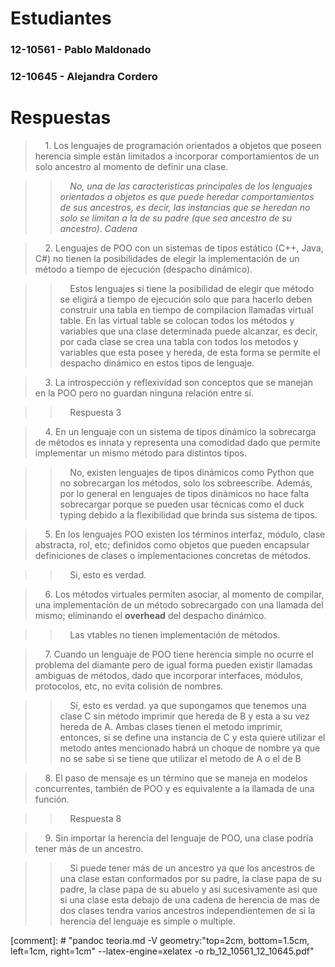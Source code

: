 # Estudiantes
### 12-10561 - Pablo Maldonado
### 12-10645 - Alejandra Cordero 

# Respuestas

>&nbsp;&nbsp;&nbsp;&nbsp;1. Los lenguajes de programación orientados a objetos que poseen herencia simple están limitados a incorporar comportamientos de un solo ancestro al momento de definir una clase.

>>&nbsp;&nbsp;&nbsp;&nbsp;*No, una de las caracteristicas principales de los lenguajes orientados a objetos es que puede heredar comportamientos de sus ancestros, es decir, las instancias que se heredan no solo se limitan a la de su padre  (que sea ancestro de su ancestro). Cadena*


>&nbsp;&nbsp;&nbsp;&nbsp;2. Lenguajes de POO con un sistemas de tipos estático (C++, Java, C\#) no tienen la posibilidades de elegir la implementación de un método a tiempo de ejecución (despacho dinámico).

>>&nbsp;&nbsp;&nbsp;&nbsp;Estos lenguajes si tiene la posibilidad de elegir que método se eligirá a tiempo de ejecución solo que para hacerlo deben construir una tabla en tiempo de compilacion llamadas virtual table. En las virtual table se colocan todos los métodos y variables que una clase determinada puede alcanzar, es decir, por cada clase se crea una tabla con todos los metodos y variables que esta posee y hereda, de esta forma se permite el despacho dinámico en estos tipos de lenguaje.

>&nbsp;&nbsp;&nbsp;&nbsp;3. La introspección y reflexividad son conceptos que se manejan en la POO pero no guardan ninguna relación entre sí.

>>&nbsp;&nbsp;&nbsp;&nbsp;Respuesta 3

>&nbsp;&nbsp;&nbsp;&nbsp;4. En un lenguaje con un sistema de tipos dinámico la sobrecarga de métodos es innata y representa una comodidad dado que permite implementar un mismo método para distintos tipos.

>>&nbsp;&nbsp;&nbsp;&nbsp;No, existen lenguajes de tipos dinámicos como Python que no sobrecargan los métodos, solo los sobreescribe. Además, por lo general en lenguajes de tipos dinámicos no hace falta sobrecargar porque se pueden usar técnicas como el duck typing debido a la flexibilidad que brinda sus sistema de tipos.

>&nbsp;&nbsp;&nbsp;&nbsp;5. En los lenguajes POO existen los términos interfaz, módulo, clase abstracta, rol, etc; definidos como objetos que pueden encapsular definiciones de clases o implementaciones concretas de métodos.

>>&nbsp;&nbsp;&nbsp;&nbsp;Si, esto es verdad.

>&nbsp;&nbsp;&nbsp;&nbsp;6. Los métodos virtuales permiten asociar, al momento de compilar, una implementación de un método sobrecargado con una llamada del mismo; eliminando el **overhead** del despacho dinámico.

>>&nbsp;&nbsp;&nbsp;&nbsp;Las vtables no tienen implementación de métodos.

>&nbsp;&nbsp;&nbsp;&nbsp;7. Cuando un lenguaje de POO tiene herencia simple no ocurre el problema del diamante pero de igual forma pueden existir llamadas ambiguas de métodos, dado que incorporar interfaces, módulos, protocolos, etc, no evita colisión de nombres.

>>&nbsp;&nbsp;&nbsp;&nbsp;Sí, esto es verdad. ya que supongamos que tenemos una clase C sin método imprimir que hereda de B y esta a su vez hereda de A. Ambas clases tienen el metodo imprimir, entonces, si se define una instancia de C y esta quiere utilizar el metodo antes mencionado habrá un choque de nombre ya que no se sabe si se tiene que utilizar el metodo de A o el de B

>&nbsp;&nbsp;&nbsp;&nbsp;8. El paso de mensaje es un término que se maneja en modelos concurrentes, también de POO y es equivalente a la llamada de una función.

>>&nbsp;&nbsp;&nbsp;&nbsp;Respuesta 8

>&nbsp;&nbsp;&nbsp;&nbsp;9. Sin importar la herencia del lenguaje de POO, una clase podría tener más de un ancestro.

>>&nbsp;&nbsp;&nbsp;&nbsp;Si puede tener más de un ancestro ya que los ancestros de una clase estan conformados por su padre, la clase papa de su padre, la clase papa de su abuelo y asi sucesivamente asi que si una clase esta debajo de una cadena de herencia de mas de dos clases tendra varios ancestros independientemen de si la herencia del lenguaje es simple o multiple.

[comment]: #  "pandoc teoria.md -V geometry:"top=2cm, bottom=1.5cm, left=1cm, right=1cm" --latex-engine=xelatex -o rb_12_10561_12_10645.pdf"


